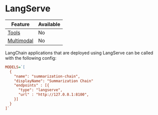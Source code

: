 # LangServe

| Feature                                        | Available |
|------------------------------------------------|-----------|
| [Tools](/configuration/models/tools)           | No        |
| [Multimodal](/configuration/models/multimodal) | No        |

LangChain applications that are deployed using LangServe can be called with the following config:

```ini
MODELS=`[
  {
    "name": "summarization-chain",
    "displayName": "Summarization Chain"
    "endpoints" : [{
      "type": "langserve",
      "url" : "http://127.0.0.1:8100",
    }]
  }
]`

```
